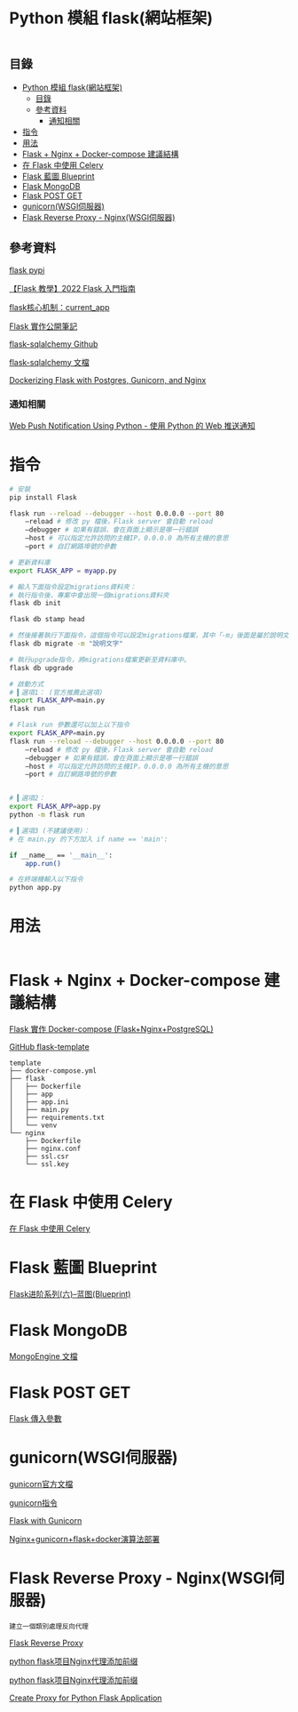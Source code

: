 # Python 模組 flask(網站框架)

```
```

## 目錄

- [Python 模組 flask(網站框架)](#python-模組-flask網站框架)
	- [目錄](#目錄)
	- [參考資料](#參考資料)
		- [通知相關](#通知相關)
- [指令](#指令)
- [用法](#用法)
- [Flask + Nginx + Docker-compose 建議結構](#flask--nginx--docker-compose-建議結構)
- [在 Flask 中使用 Celery](#在-flask-中使用-celery)
- [Flask 藍圖 Blueprint](#flask-藍圖-blueprint)
- [Flask MongoDB](#flask-mongodb)
- [Flask POST GET](#flask-post-get)
- [gunicorn(WSGI伺服器)](#gunicornwsgi伺服器)
- [Flask Reverse Proxy - Nginx(WSGI伺服器)](#flask-reverse-proxy---nginxwsgi伺服器)

## 參考資料

[flask pypi](https://pypi.org/project/flask/)

[【Flask 教學】2022 Flask 入門指南](https://www.maxlist.xyz/2020/05/01/flask-list/)

[flask核心机制：current_app](https://www.jianshu.com/p/4548516ca896)

[Flask 實作公開筆記](https://hackmd.io/@shaoeChen?tags=%5B%22flask%22%5D)

[flask-sqlalchemy Github](https://github.com/pallets/flask-sqlalchemy)

[flask-sqlalchemy 文檔](https://flask-sqlalchemy.palletsprojects.com/en/2.x/)

[Dockerizing Flask with Postgres, Gunicorn, and Nginx](https://testdriven.io/blog/dockerizing-flask-with-postgres-gunicorn-and-nginx/)

### 通知相關

[Web Push Notification Using Python - 使用 Python 的 Web 推送通知](https://raturi.in/blog/webpush-notification-using-python-and-flask/)

# 指令

```bash
# 安裝
pip install Flask

flask run --reload --debugger --host 0.0.0.0 --port 80
	–reload # 修改 py 檔後，Flask server 會自動 reload
	–debugger # 如果有錯誤，會在頁面上顯示是哪一行錯誤
	–host # 可以指定允許訪問的主機IP，0.0.0.0 為所有主機的意思
	–port # 自訂網路埠號的參數

# 更新資料庫
export FLASK_APP = myapp.py

# 輸入下面指令設定migrations資料夾：
# 執行指令後，專案中會出現一個migrations資料夾
flask db init

flask db stamp head

# 然後接著執行下面指令，這個指令可以設定migrations檔案，其中「-m」後面是屬於說明文字。
flask db migrate -m "說明文字"

# 執行upgrade指令，將migrations檔案更新至資料庫中。
flask db upgrade

# 啟動方式
# ▍選項1： (官方推薦此選項)
export FLASK_APP=main.py
flask run

# Flask run 參數還可以加上以下指令
export FLASK_APP=main.py
flask run --reload --debugger --host 0.0.0.0 --port 80
	–reload # 修改 py 檔後，Flask server 會自動 reload
	–debugger # 如果有錯誤，會在頁面上顯示是哪一行錯誤
	–host # 可以指定允許訪問的主機IP，0.0.0.0 為所有主機的意思
	–port # 自訂網路埠號的參數


# ▍選項2：
export FLASK_APP=app.py
python -m flask run

# ▍選項3 (不建議使用)：
# 在 main.py 的下方加入 if name == 'main':

if __name__ == '__main__':
    app.run()

# 在終端機輸入以下指令
python app.py
```

# 用法

```Python
```

# Flask + Nginx + Docker-compose 建議結構

[Flask 實作 Docker-compose (Flask+Nginx+PostgreSQL)](https://www.maxlist.xyz/2020/06/14/flask-docker-compose/)

[GitHub flask-template](https://github.com/hsuanchi/flask-template/tree/master/template3-docker-compose-flask-nginx-postgres)

```
template
├── docker-compose.yml
├── flask
│   ├── Dockerfile
│   ├── app
│   ├── app.ini
│   ├── main.py
│   ├── requirements.txt
│   └── venv
└── nginx
    ├── Dockerfile
    ├── nginx.conf
    ├── ssl.csr
    └── ssl.key
```

# 在 Flask 中使用 Celery

[在 Flask 中使用 Celery](http://www.pythondoc.com/flask-celery/first.html)

# Flask 藍圖 Blueprint

[Flask进阶系列(六)–蓝图(Blueprint)](http://www.bjhee.com/flask-ad6.html)

# Flask MongoDB

[MongoEngine 文檔](https://docs.mongoengine.org/guide/querying.html)


# Flask POST GET

[Flask 傳入參數](https://ithelp.ithome.com.tw/m/articles/10263722)

# gunicorn(WSGI伺服器)

[gunicorn官方文檔](https://docs.gunicorn.org/en/stable/run.html)

[gunicorn指令](https://docs.gunicorn.org/en/latest/run.html#commonly-used-arguments)

[Flask with Gunicorn](https://sean22492249.medium.com/flask-with-gunicorn-9a37bca29227)

[Nginx+gunicorn+flask+docker演算法部署](https://www.796t.com/article.php?id=102596)


# Flask Reverse Proxy - Nginx(WSGI伺服器)

```
建立一個類別處理反向代理
```

[Flask Reverse Proxy](https://github.com/wilbertom/flask-reverse-proxy/blob/master/flask_reverse_proxy/__init__.py)

[python flask项目Nginx代理添加前缀](https://www.codenong.com/cs105254408/)

[python flask项目Nginx代理添加前缀](https://www.twblogs.net/a/5efde90dd496dddbb541e9d2)

[Create Proxy for Python Flask Application](https://stackoverflow.com/questions/30743696/create-proxy-for-python-flask-application)